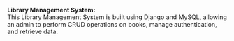 <b>Library Management System:</b>
<br>
This Library Management System is built using Django and MySQL, allowing an admin to perform CRUD operations on books, manage authentication, and retrieve data.
